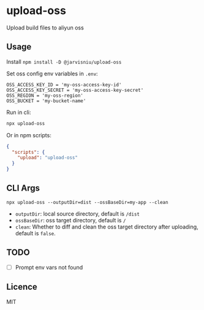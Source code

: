 # upload-oss

Upload build files to aliyun oss

## Usage

Install `npm install -D @jarvisniu/upload-oss`

Set oss config env variables in `.env`:

``` env
OSS_ACCESS_KEY_ID = 'my-oss-access-key-id'
OSS_ACCESS_KEY_SECRET = 'my-oss-access-key-secret'
OSS_REGION = 'my-oss-region'
OSS_BUCKET = 'my-bucket-name'
```

Run in cli:

``` bash
npx upload-oss
```

Or in npm scripts:

``` json
{
  "scripts": {
    "upload": "upload-oss"
  }
}
```

## CLI Args

`npx upload-oss --outputDir=dist --ossBaseDir=my-app --clean`

- `outputDir`: local source directory, default is `/dist`
- `ossBaseDir`: oss target directory, default is `/`
- `clean`: Whether to diff and clean the oss target directory after uploading, default is `false`.

## TODO

- [ ] Prompt env vars not found

## Licence

MIT
